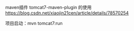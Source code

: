 
maven插件 tomcat7-maven-plugin 的使用
https://blog.csdn.net/xiaojin21cen/article/details/78570254


项目启动：mvn tomcat7:run
